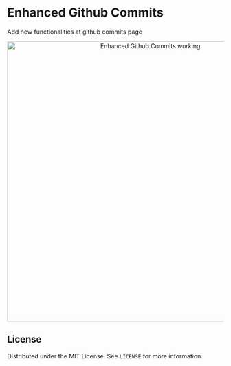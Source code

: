 # Enhanced Github Commits
Add new functionalities at github commits page

<div align="center">
	<img alt="Enhanced Github Commits working" src="https://i.imgur.com/EBzfcbp.gifv" title="Enhanced Github Commits working" width="650" />
</div>

## License
Distributed under the MIT License. See `LICENSE` for more information.